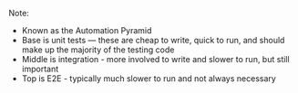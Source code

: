 <!-- .slide: data-background-image="resources/testing-pyramid.svg" data-background-size="auto 80%" data-background-position="center 20%" -->

Note:

* Known as the Automation Pyramid
* Base is unit tests — these are cheap to write, quick to run, and should make up the majority of the testing code
* Middle is integration - more involved to write and slower to run, but still important
* Top is E2E - typically much slower to run and not always necessary
